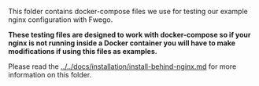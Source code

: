 This folder contains docker-compose files we use for testing our example nginx
configuration with Fwego. 

**These testing files are designed to work with docker-compose so if your
nginx is not running inside a Docker container you will have to make modifications
if using this files as examples.**

Please read
the [../../docs/installation/install-behind-nginx.md](../../docs/installation/install-behind-nginx.md)
for more information on this folder.

